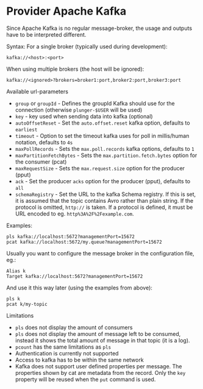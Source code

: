 # Provider Apache Kafka
Since Apache Kafka is no regular message-broker, the usage and outputs have to be interpreted different.

Syntax:
For a single broker (typically used during development):

    kafka://<host>:<port>

When using multiple brokers (the host will be ignored):

    kafka://<ignored>?brokers=broker1:port,broker2:port,broker3:port

Available url-parameters

* `group` or `groupId` - Defines the groupId Kafka should use for the connection (otherwise `plunger-$USER` will be used)
* `key` - key used when sending data into kafka (optional)
* `autoOffsetReset` - Set the `auto.offset.reset` kafka option, defaults to `earliest`
* `timeout` - Option to set the timeout kafka uses for poll in millis/human notation, defaults to `4s`
* `maxPollRecords` - Sets the `max.poll.records` kafka options, defaults to `1`
* `maxPartitionFetchBytes` - Sets the `max.partition.fetch.bytes` option for the consumer (pcat)
* `maxRequestSize` - Sets the `max.request.size` option for the producer (pput)
* `ack` - Set the producer `acks` option for the producer (pput), defaults to `all`
* `schemaRegistry` - Set the URL to the kafka Schema registry. If this is set, it is assumed that the topic contains Avro rather than plain string. If the protocol is omitted, `http://` is taken. If a protocol is defined, it must be URL encoded to eg. `http%3A%2F%2Fexample.com`.

Examples:

    pls kafka://localhost:5672?managementPort=15672
    pcat kafka://localhost:5672/my.queue?managementPort=15672

Usually you want to configure the message broker in the configuration file, eg.:

    Alias k
    Target kafka://localhost:5672?managementPort=15672

And use it this way later (using the examples from above):

    pls k
    pcat k/my-topic

Limitations
* `pls` does not display the amount of consumers
* `pls` does not display the amount of message left to be consumed, instead it shows the total amount of message in that topic (it is a log).
* `pcount` has the same limitations as `pls`
* Authentication is currently not supported
* Access to kafka has to be within the same network
* Kafka does not support user defined properties per message. The properties shown by cat are metadata from the record. Only the `key` property will be reused when the `put` command is used.

